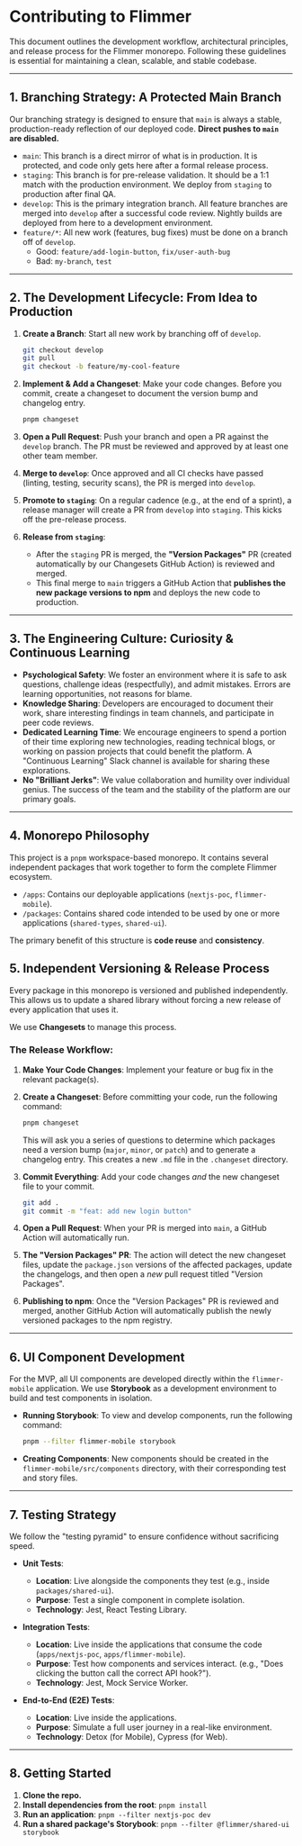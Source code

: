 # Contributing to Flimmer

This document outlines the development workflow, architectural principles, and release process for the Flimmer monorepo. Following these guidelines is essential for maintaining a clean, scalable, and stable codebase.

---

## 1. Branching Strategy: A Protected Main Branch

Our branching strategy is designed to ensure that `main` is always a stable, production-ready reflection of our deployed code. **Direct pushes to `main` are disabled.**

-   `main`: This branch is a direct mirror of what is in production. It is protected, and code only gets here after a formal release process.
-   `staging`: This branch is for pre-release validation. It should be a 1:1 match with the production environment. We deploy from `staging` to production after final QA.
-   `develop`: This is the primary integration branch. All feature branches are merged into `develop` after a successful code review. Nightly builds are deployed from here to a development environment.
-   `feature/*`: All new work (features, bug fixes) must be done on a branch off of `develop`.
    -   Good: `feature/add-login-button`, `fix/user-auth-bug`
    -   Bad: `my-branch`, `test`

---

## 2. The Development Lifecycle: From Idea to Production

1.  **Create a Branch**: Start all new work by branching off of `develop`.
    ```bash
    git checkout develop
    git pull
    git checkout -b feature/my-cool-feature
    ```

2.  **Implement & Add a Changeset**: Make your code changes. Before you commit, create a changeset to document the version bump and changelog entry.
    ```bash
    pnpm changeset
    ```

3.  **Open a Pull Request**: Push your branch and open a PR against the `develop` branch. The PR must be reviewed and approved by at least one other team member.

4.  **Merge to `develop`**: Once approved and all CI checks have passed (linting, testing, security scans), the PR is merged into `develop`.

5.  **Promote to `staging`**: On a regular cadence (e.g., at the end of a sprint), a release manager will create a PR from `develop` into `staging`. This kicks off the pre-release process.

6.  **Release from `staging`**:
    -   After the `staging` PR is merged, the **"Version Packages"** PR (created automatically by our Changesets GitHub Action) is reviewed and merged.
    -   This final merge to `main` triggers a GitHub Action that **publishes the new package versions to npm** and deploys the new code to production.

---

## 3. The Engineering Culture: Curiosity & Continuous Learning

-   **Psychological Safety**: We foster an environment where it is safe to ask questions, challenge ideas (respectfully), and admit mistakes. Errors are learning opportunities, not reasons for blame.
-   **Knowledge Sharing**: Developers are encouraged to document their work, share interesting findings in team channels, and participate in peer code reviews.
-   **Dedicated Learning Time**: We encourage engineers to spend a portion of their time exploring new technologies, reading technical blogs, or working on passion projects that could benefit the platform. A "Continuous Learning" Slack channel is available for sharing these explorations.
-   **No "Brilliant Jerks"**: We value collaboration and humility over individual genius. The success of the team and the stability of the platform are our primary goals.

---

## 4. Monorepo Philosophy

This project is a `pnpm` workspace-based monorepo. It contains several independent packages that work together to form the complete Flimmer ecosystem.

-   `/apps`: Contains our deployable applications (`nextjs-poc`, `flimmer-mobile`).
-   `/packages`: Contains shared code intended to be used by one or more applications (`shared-types`, `shared-ui`).

The primary benefit of this structure is **code reuse** and **consistency**.

## 5. Independent Versioning & Release Process

Every package in this monorepo is versioned and published independently. This allows us to update a shared library without forcing a new release of every application that uses it.

We use **Changesets** to manage this process.

### The Release Workflow:

1.  **Make Your Code Changes**: Implement your feature or bug fix in the relevant package(s).

2.  **Create a Changeset**: Before committing your code, run the following command:
    ```bash
    pnpm changeset
    ```
    This will ask you a series of questions to determine which packages need a version bump (`major`, `minor`, or `patch`) and to generate a changelog entry. This creates a new `.md` file in the `.changeset` directory.

3.  **Commit Everything**: Add your code changes *and* the new changeset file to your commit.
    ```bash
    git add .
    git commit -m "feat: add new login button"
    ```

4.  **Open a Pull Request**: When your PR is merged into `main`, a GitHub Action will automatically run.

5.  **The "Version Packages" PR**: The action will detect the new changeset files, update the `package.json` versions of the affected packages, update the changelogs, and then open a *new* pull request titled "Version Packages".

6.  **Publishing to npm**: Once the "Version Packages" PR is reviewed and merged, another GitHub Action will automatically publish the newly versioned packages to the npm registry.

---

## 6. UI Component Development

For the MVP, all UI components are developed directly within the `flimmer-mobile` application. We use **Storybook** as a development environment to build and test components in isolation.

-   **Running Storybook**: To view and develop components, run the following command:
    ```bash
    pnpm --filter flimmer-mobile storybook
    ```
-   **Creating Components**: New components should be created in the `flimmer-mobile/src/components` directory, with their corresponding test and story files.

---

## 7. Testing Strategy

We follow the "testing pyramid" to ensure confidence without sacrificing speed.

-   **Unit Tests**:
    -   **Location**: Live alongside the components they test (e.g., inside `packages/shared-ui`).
    -   **Purpose**: Test a single component in complete isolation.
    -   **Technology**: Jest, React Testing Library.

-   **Integration Tests**:
    -   **Location**: Live inside the applications that consume the code (`apps/nextjs-poc`, `apps/flimmer-mobile`).
    -   **Purpose**: Test how components and services interact. (e.g., "Does clicking the button call the correct API hook?").
    -   **Technology**: Jest, Mock Service Worker.

-   **End-to-End (E2E) Tests**:
    -   **Location**: Live inside the applications.
    -   **Purpose**: Simulate a full user journey in a real-like environment.
    -   **Technology**: Detox (for Mobile), Cypress (for Web).

---

## 8. Getting Started

1.  **Clone the repo.**
2.  **Install dependencies from the root**: `pnpm install`
3.  **Run an application**: `pnpm --filter nextjs-poc dev`
4.  **Run a shared package's Storybook**: `pnpm --filter @flimmer/shared-ui storybook` 